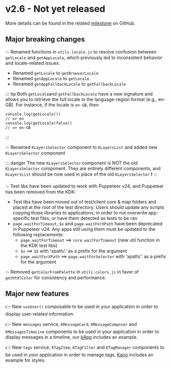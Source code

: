 # v2.6 - Not yet released

More details can be found in the related [milestone](https://github.com/kalisio/kdk/milestone/14) on GitHub.

## Major breaking changes

💥 Renamed functions in `utils.locale.js` to resolve confusion between `getLocale` and `getAppLocale`, which previously led to inconsistent behavior and locale-related issues.
* Renamed `getLocale` to `getBrowserLocale`
* Renamed `getAppLocale` to `getLocale`.
* Renamed `getAppFallbackLocale` to `getFallbackLocale`

::: tip
Both `getLocale`and `getFallbackLocale` have a new signature and allows you to retrieve the full locale in the language-region format (e.g., en-GB). For instance, if the locale is `en-GB`, then
```
console.log(getLocale()) 
// => en
console.log(getLocale(false)) 
// => en-GB
```
:::

💥 Renamed `KLayersSelector` component to `KLayersList` and added new `KLayersSelector` component

::: danger
The new `KLayersSelector` component is NOT the old `KLayersSelector` component. They are entirely different components, and `KLayersList` should be now used in place of the old `KLayersSelector` ❗
:::

💥 Test libs have been updated to work with Puppeteer v24, and Puppeteer has been removed from the KDK:
* Test libs have been moved out of test/client core & map folders and placed at the root of the test directory. Users should update any scripts copying those libraries to applications, in order to not overwrite app-specific test files, or have them detected as tests to be ran
* `page.waitForTimeout`, `$x` and `page.waitForXPath` have been deprecated in Puppeteer v24. Any apps still using them must be updated to the following replacements:
  * `page.waitForTimeout` ==> `core.waitForTimeout` (new util function in the KDK test libs)
  * `$x` ==> `$$` with 'xpath/.' as a prefix for the argument
  * `page.waitForXPath` ==> `page.waitForSelector` with 'xpath/.' as a prefix for the argument

💥 Removed `getColorFromPalette` in `utils.colors.js` in favor of `getHtmlColor` for consistency and performance.

## Major new features

👉 New `useUser()` composable to be used in your application in order to display user-related information.

👉 New `messages` service, `KMessageCard`, `KMessageComposer` and `KMessagesTimeLine` components to be used in your application in order to display messages in a timeline, our [kApp](https://kalisio.github.io/kApp/) includes an example.

👉 New `tags` service, `KTagItem`, `KTagFilter` and `KTagManager` components to be used in your application in order to manage tags, [Kano](https://kalisio.github.io/kano/) includes an example for styles.

